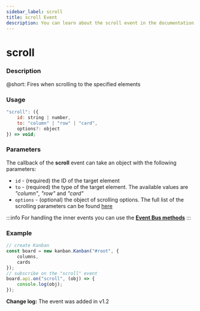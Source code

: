 ```yaml
---
sidebar_label: scroll
title: scroll Event
description: You can learn about the scroll event in the documentation of the DHTMLX JavaScript Kanban library. Browse developer guides and API reference, try out code examples and live demos, and download a free 30-day evaluation version of DHTMLX Kanban.
---
```


# scroll

### Description

@short: Fires when scrolling to the specified elements

### Usage

~~~jsx {}
"scroll": ({
	id: string | number,
	to: "column" | "row" | "card",
	options?: object
}) => void;
~~~

### Parameters

The callback of the **scroll** event can take an object with the following parameters:

- `id` - (required) the ID of the target element
- `to` - (required) the type of the target element. The available values are *"column"*, *"row"* and *"card"*
- `options` - (optional) the object of scrolling options. The full list of the scrolling parameters can be found [here](https://developer.mozilla.org/en-US/docs/Web/API/Element/scrollIntoView#parameters)

:::info
For handling the inner events you can use the [**Event Bus methods**](api/api_overview.md/#event-bus-methods)
:::

### Example

~~~jsx {7-9}
// create Kanban
const board = new kanban.Kanban("#root", {
	columns,
	cards
});
// subscribe on the "scroll" event
board.api.on("scroll", (obj) => {
	console.log(obj);
});
~~~

**Change log:** The event was added in v1.2